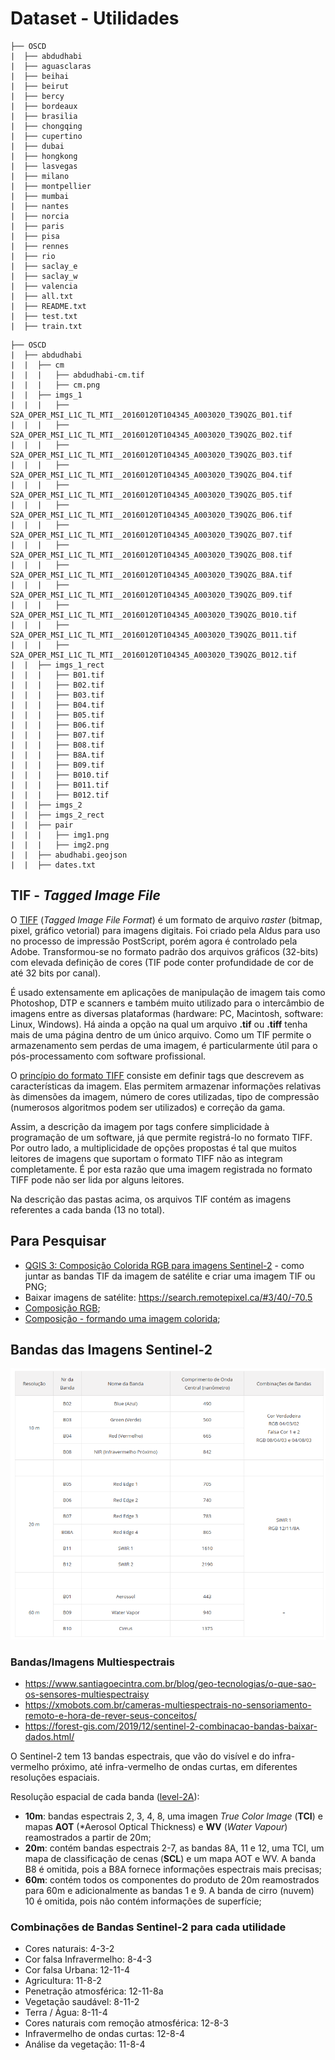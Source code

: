 # Dataset - Utilidades

```
├── OSCD
|  ├── abdudhabi
|  ├── aguasclaras
|  ├── beihai
|  ├── beirut
|  ├── bercy
|  ├── bordeaux
|  ├── brasilia
|  ├── chongqing
|  ├── cupertino
|  ├── dubai
|  ├── hongkong
|  ├── lasvegas
|  ├── milano
|  ├── montpellier
|  ├── mumbai
|  ├── nantes
|  ├── norcia
|  ├── paris
|  ├── pisa
|  ├── rennes
|  ├── rio
|  ├── saclay_e
|  ├── saclay_w
|  ├── valencia
|  ├── all.txt
|  ├── README.txt
|  ├── test.txt
|  ├── train.txt

```

```
├── OSCD
|  ├── abdudhabi
|  |  ├── cm
|  |  |   ├── abdudhabi-cm.tif
|  |  |   ├── cm.png
|  |  ├── imgs_1
|  |  |   ├── S2A_OPER_MSI_L1C_TL_MTI__20160120T104345_A003020_T39QZG_B01.tif
|  |  |   ├── S2A_OPER_MSI_L1C_TL_MTI__20160120T104345_A003020_T39QZG_B02.tif
|  |  |   ├── S2A_OPER_MSI_L1C_TL_MTI__20160120T104345_A003020_T39QZG_B03.tif
|  |  |   ├── S2A_OPER_MSI_L1C_TL_MTI__20160120T104345_A003020_T39QZG_B04.tif
|  |  |   ├── S2A_OPER_MSI_L1C_TL_MTI__20160120T104345_A003020_T39QZG_B05.tif
|  |  |   ├── S2A_OPER_MSI_L1C_TL_MTI__20160120T104345_A003020_T39QZG_B06.tif
|  |  |   ├── S2A_OPER_MSI_L1C_TL_MTI__20160120T104345_A003020_T39QZG_B07.tif
|  |  |   ├── S2A_OPER_MSI_L1C_TL_MTI__20160120T104345_A003020_T39QZG_B08.tif
|  |  |   ├── S2A_OPER_MSI_L1C_TL_MTI__20160120T104345_A003020_T39QZG_B8A.tif
|  |  |   ├── S2A_OPER_MSI_L1C_TL_MTI__20160120T104345_A003020_T39QZG_B09.tif
|  |  |   ├── S2A_OPER_MSI_L1C_TL_MTI__20160120T104345_A003020_T39QZG_B010.tif
|  |  |   ├── S2A_OPER_MSI_L1C_TL_MTI__20160120T104345_A003020_T39QZG_B011.tif
|  |  |   ├── S2A_OPER_MSI_L1C_TL_MTI__20160120T104345_A003020_T39QZG_B012.tif
|  |  ├── imgs_1_rect
|  |  |   ├── B01.tif
|  |  |   ├── B02.tif
|  |  |   ├── B03.tif
|  |  |   ├── B04.tif
|  |  |   ├── B05.tif
|  |  |   ├── B06.tif
|  |  |   ├── B07.tif
|  |  |   ├── B08.tif
|  |  |   ├── B8A.tif
|  |  |   ├── B09.tif
|  |  |   ├── B010.tif
|  |  |   ├── B011.tif
|  |  |   ├── B012.tif
|  |  ├── imgs_2
|  |  ├── imgs_2_rect
|  |  ├── pair
|  |  |   ├── img1.png
|  |  |   ├── img2.png
|  |  ├── abudhabi.geojson
|  |  ├── dates.txt
```

## TIF - *Tagged Image File*

O [TIFF](https://pt.wikipedia.org/wiki/Tagged_Image_File_Format) (*Tagged Image File Format*) é um formato de arquivo *raster* (bitmap, pixel, gráfico vetorial) para imagens digitais. Foi criado pela Aldus para uso no processo de impressão PostScript, porém agora é controlado pela Adobe. Transformou-se no formato padrão dos arquivos gráficos (32-bits) com elevada definição de cores (TIF pode conter profundidade de cor de até 32 bits por canal).

É usado extensamente em aplicações de manipulação de imagem tais como Photoshop, DTP e scanners e também muito utilizado para o intercâmbio de imagens entre as diversas plataformas (hardware: PC, Macintosh, software: Linux, Windows). Há ainda a opção na qual um arquivo **.tif** ou **.tiff** tenha mais de uma página dentro de um único arquivo. Como um TIF permite o armazenamento sem perdas de uma imagem, é particularmente útil para o pós-processamento com software profissional.

O [princípio do formato TIFF](https://br.ccm.net/contents/725-o-formato-tif-ou-tiff) consiste em definir tags que descrevem as características da imagem. Elas permitem armazenar informações relativas às dimensões da imagem, número de cores utilizadas, tipo de compressão (numerosos algoritmos podem ser utilizados) e correção da gama.

Assim, a descrição da imagem por tags confere simplicidade à programação de um software, já que permite registrá-lo no formato TIFF. Por outro lado, a multiplicidade de opções propostas é tal que muitos leitores de imagens que suportam o formato TIFF não as integram completamente. É por esta razão que uma imagem registrada no formato TIFF pode não ser lida por alguns leitores.

Na descrição das pastas acima, os arquivos TIF contém as imagens referentes a cada banda (13 no total).

## Para Pesquisar

- [QGIS 3: Composição Colorida RGB para imagens Sentinel-2](https://www.youtube.com/watch?v=0r6KFfZvcjg) - como juntar as bandas TIF da imagem de satélite e criar uma imagem TIF ou PNG;
- Baixar imagens de satélite: https://search.remotepixel.ca/#3/40/-70.5
- [Composição RGB](https://www.instrutorgis.com.br/gdal-processamento-de-imagens-sentinel2_p01/);
- [Composição - formando uma imagem colorida](https://www.instrutorgis.com.br/qgis3-composicao-colorida-rgb-sentinel2/);

## Bandas das Imagens Sentinel-2

![image](../img/bandas-sentinel-2.png)

### Bandas/Imagens Multiespectrais

- https://www.santiagoecintra.com.br/blog/geo-tecnologias/o-que-sao-os-sensores-multiespectraisy
- https://xmobots.com.br/cameras-multiespectrais-no-sensoriamento-remoto-e-hora-de-rever-seus-conceitos/
- https://forest-gis.com/2019/12/sentinel-2-combinacao-bandas-baixar-dados.html/

O Sentinel-2 tem 13 bandas espectrais, que vão do visível e do infra-vermelho próximo, até infra-vermelho de ondas curtas, em diferentes resoluções espaciais.

Resolução espacial de cada banda ([level-2A](https://sentinel.esa.int/web/sentinel/user-guides/sentinel-2-msi/processing-levels/level-2)):

- **10m**: bandas espectrais 2, 3, 4, 8, uma imagen *True Color Image* (**TCI**) e mapas **AOT** (*Aerosol Optical Thickness) e **WV** (*Water Vapour*) reamostrados a partir de 20m;
- **20m**: contém bandas espectrais 2-7, as bandas 8A, 11 e 12, uma TCI, um mapa de classificação de cenas (**SCL**) e um mapa AOT e WV. A banda B8 é omitida, pois a B8A fornece informações espectrais mais precisas;
- **60m**: contém todos os componentes do produto de 20m reamostrados para 60m e adicionalmente as bandas 1 e 9. A banda de cirro (nuvem) 10 é omitida, pois não contém informações de superfície;

### Combinações de Bandas Sentinel-2 para cada utilidade

- Cores naturais: 4-3-2
- Cor falsa Infravermelho: 8-4-3
- Cor falsa Urbana: 12-11-4
- Agricultura: 11-8-2
- Penetração atmosférica: 12-11-8a
- Vegetação saudável: 8-11-2
- Terra / Água: 8-11-4
- Cores naturais com remoção atmosférica: 12-8-3
- Infravermelho de ondas curtas: 12-8-4
- Análise da vegetação: 11-8-4